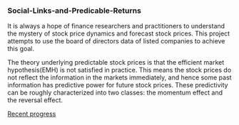 ### Social-Links-and-Predicable-Returns

It is always a hope of finance researchers and practitioners to understand the mystery of stock price dynamics and forecast stock prices. This project attempts to use the board of directors data of listed companies to achieve this goal.

The theory underlying predictable stock prices is that the efficient market hypothesis(EMH) is not satisfied in practice. This means the stock prices do not reflect the information in the markets immediately, and hence some past information has predictive power for future stock prices. These predictivity can be roughly characterized into two classes: the momentum effect and the reversal effect. 

[Recent progress](https://papers.ssrn.com/sol3/papers.cfm?abstract_id=4477466)
